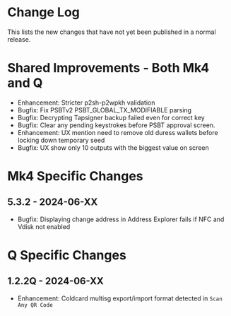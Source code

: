 # Change Log

This lists the new changes that have not yet been published in a normal release.

# Shared Improvements - Both Mk4 and Q

- Enhancement: Stricter p2sh-p2wpkh validation 
- Bugfix: Fix PSBTv2 PSBT_GLOBAL_TX_MODIFIABLE parsing
- Bugfix: Decrypting Tapsigner backup failed even for correct key
- Bugfix: Clear any pending keystrokes before PSBT approval screen.
- Enhancement: UX mention need to remove old duress wallets before locking down temporary seed
- Bugfix: UX show only 10 outputs with the biggest value on screen

# Mk4 Specific Changes

## 5.3.2 - 2024-06-XX

- Bugfix: Displaying change address in Address Explorer fails if NFC and Vdisk not enabled


# Q Specific Changes

## 1.2.2Q - 2024-06-XX

- Enhancement: Coldcard multisg export/import format detected in `Scan Any QR Code`


